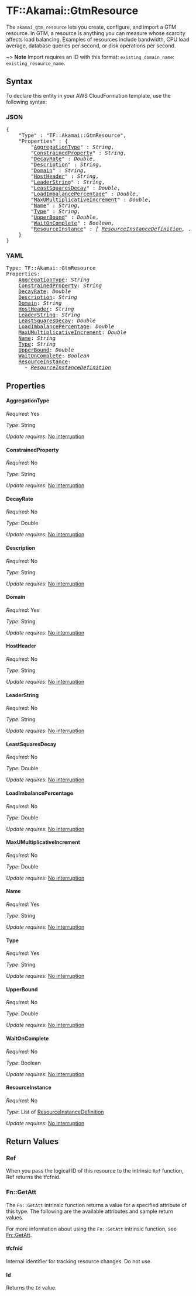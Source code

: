 # TF::Akamai::GtmResource

The `akamai_gtm_resource` lets you create, configure, and import a GTM resource. In GTM, a resource is anything you can measure whose scarcity affects load balancing. Examples of resources include bandwidth, CPU load average, database queries per second, or disk operations per second. 

~> **Note** Import requires an ID with this format: `existing_domain_name`:
`existing_resource_name`.

## Syntax

To declare this entity in your AWS CloudFormation template, use the following syntax:

### JSON

<pre>
{
    "Type" : "TF::Akamai::GtmResource",
    "Properties" : {
        "<a href="#aggregationtype" title="AggregationType">AggregationType</a>" : <i>String</i>,
        "<a href="#constrainedproperty" title="ConstrainedProperty">ConstrainedProperty</a>" : <i>String</i>,
        "<a href="#decayrate" title="DecayRate">DecayRate</a>" : <i>Double</i>,
        "<a href="#description" title="Description">Description</a>" : <i>String</i>,
        "<a href="#domain" title="Domain">Domain</a>" : <i>String</i>,
        "<a href="#hostheader" title="HostHeader">HostHeader</a>" : <i>String</i>,
        "<a href="#leaderstring" title="LeaderString">LeaderString</a>" : <i>String</i>,
        "<a href="#leastsquaresdecay" title="LeastSquaresDecay">LeastSquaresDecay</a>" : <i>Double</i>,
        "<a href="#loadimbalancepercentage" title="LoadImbalancePercentage">LoadImbalancePercentage</a>" : <i>Double</i>,
        "<a href="#maxumultiplicativeincrement" title="MaxUMultiplicativeIncrement">MaxUMultiplicativeIncrement</a>" : <i>Double</i>,
        "<a href="#name" title="Name">Name</a>" : <i>String</i>,
        "<a href="#type" title="Type">Type</a>" : <i>String</i>,
        "<a href="#upperbound" title="UpperBound">UpperBound</a>" : <i>Double</i>,
        "<a href="#waitoncomplete" title="WaitOnComplete">WaitOnComplete</a>" : <i>Boolean</i>,
        "<a href="#resourceinstance" title="ResourceInstance">ResourceInstance</a>" : <i>[ <a href="resourceinstancedefinition.md">ResourceInstanceDefinition</a>, ... ]</i>
    }
}
</pre>

### YAML

<pre>
Type: TF::Akamai::GtmResource
Properties:
    <a href="#aggregationtype" title="AggregationType">AggregationType</a>: <i>String</i>
    <a href="#constrainedproperty" title="ConstrainedProperty">ConstrainedProperty</a>: <i>String</i>
    <a href="#decayrate" title="DecayRate">DecayRate</a>: <i>Double</i>
    <a href="#description" title="Description">Description</a>: <i>String</i>
    <a href="#domain" title="Domain">Domain</a>: <i>String</i>
    <a href="#hostheader" title="HostHeader">HostHeader</a>: <i>String</i>
    <a href="#leaderstring" title="LeaderString">LeaderString</a>: <i>String</i>
    <a href="#leastsquaresdecay" title="LeastSquaresDecay">LeastSquaresDecay</a>: <i>Double</i>
    <a href="#loadimbalancepercentage" title="LoadImbalancePercentage">LoadImbalancePercentage</a>: <i>Double</i>
    <a href="#maxumultiplicativeincrement" title="MaxUMultiplicativeIncrement">MaxUMultiplicativeIncrement</a>: <i>Double</i>
    <a href="#name" title="Name">Name</a>: <i>String</i>
    <a href="#type" title="Type">Type</a>: <i>String</i>
    <a href="#upperbound" title="UpperBound">UpperBound</a>: <i>Double</i>
    <a href="#waitoncomplete" title="WaitOnComplete">WaitOnComplete</a>: <i>Boolean</i>
    <a href="#resourceinstance" title="ResourceInstance">ResourceInstance</a>: <i>
      - <a href="resourceinstancedefinition.md">ResourceInstanceDefinition</a></i>
</pre>

## Properties

#### AggregationType

_Required_: Yes

_Type_: String

_Update requires_: [No interruption](https://docs.aws.amazon.com/AWSCloudFormation/latest/UserGuide/using-cfn-updating-stacks-update-behaviors.html#update-no-interrupt)

#### ConstrainedProperty

_Required_: No

_Type_: String

_Update requires_: [No interruption](https://docs.aws.amazon.com/AWSCloudFormation/latest/UserGuide/using-cfn-updating-stacks-update-behaviors.html#update-no-interrupt)

#### DecayRate

_Required_: No

_Type_: Double

_Update requires_: [No interruption](https://docs.aws.amazon.com/AWSCloudFormation/latest/UserGuide/using-cfn-updating-stacks-update-behaviors.html#update-no-interrupt)

#### Description

_Required_: No

_Type_: String

_Update requires_: [No interruption](https://docs.aws.amazon.com/AWSCloudFormation/latest/UserGuide/using-cfn-updating-stacks-update-behaviors.html#update-no-interrupt)

#### Domain

_Required_: Yes

_Type_: String

_Update requires_: [No interruption](https://docs.aws.amazon.com/AWSCloudFormation/latest/UserGuide/using-cfn-updating-stacks-update-behaviors.html#update-no-interrupt)

#### HostHeader

_Required_: No

_Type_: String

_Update requires_: [No interruption](https://docs.aws.amazon.com/AWSCloudFormation/latest/UserGuide/using-cfn-updating-stacks-update-behaviors.html#update-no-interrupt)

#### LeaderString

_Required_: No

_Type_: String

_Update requires_: [No interruption](https://docs.aws.amazon.com/AWSCloudFormation/latest/UserGuide/using-cfn-updating-stacks-update-behaviors.html#update-no-interrupt)

#### LeastSquaresDecay

_Required_: No

_Type_: Double

_Update requires_: [No interruption](https://docs.aws.amazon.com/AWSCloudFormation/latest/UserGuide/using-cfn-updating-stacks-update-behaviors.html#update-no-interrupt)

#### LoadImbalancePercentage

_Required_: No

_Type_: Double

_Update requires_: [No interruption](https://docs.aws.amazon.com/AWSCloudFormation/latest/UserGuide/using-cfn-updating-stacks-update-behaviors.html#update-no-interrupt)

#### MaxUMultiplicativeIncrement

_Required_: No

_Type_: Double

_Update requires_: [No interruption](https://docs.aws.amazon.com/AWSCloudFormation/latest/UserGuide/using-cfn-updating-stacks-update-behaviors.html#update-no-interrupt)

#### Name

_Required_: Yes

_Type_: String

_Update requires_: [No interruption](https://docs.aws.amazon.com/AWSCloudFormation/latest/UserGuide/using-cfn-updating-stacks-update-behaviors.html#update-no-interrupt)

#### Type

_Required_: Yes

_Type_: String

_Update requires_: [No interruption](https://docs.aws.amazon.com/AWSCloudFormation/latest/UserGuide/using-cfn-updating-stacks-update-behaviors.html#update-no-interrupt)

#### UpperBound

_Required_: No

_Type_: Double

_Update requires_: [No interruption](https://docs.aws.amazon.com/AWSCloudFormation/latest/UserGuide/using-cfn-updating-stacks-update-behaviors.html#update-no-interrupt)

#### WaitOnComplete

_Required_: No

_Type_: Boolean

_Update requires_: [No interruption](https://docs.aws.amazon.com/AWSCloudFormation/latest/UserGuide/using-cfn-updating-stacks-update-behaviors.html#update-no-interrupt)

#### ResourceInstance

_Required_: No

_Type_: List of <a href="resourceinstancedefinition.md">ResourceInstanceDefinition</a>

_Update requires_: [No interruption](https://docs.aws.amazon.com/AWSCloudFormation/latest/UserGuide/using-cfn-updating-stacks-update-behaviors.html#update-no-interrupt)

## Return Values

### Ref

When you pass the logical ID of this resource to the intrinsic `Ref` function, Ref returns the tfcfnid.

### Fn::GetAtt

The `Fn::GetAtt` intrinsic function returns a value for a specified attribute of this type. The following are the available attributes and sample return values.

For more information about using the `Fn::GetAtt` intrinsic function, see [Fn::GetAtt](https://docs.aws.amazon.com/AWSCloudFormation/latest/UserGuide/intrinsic-function-reference-getatt.html).

#### tfcfnid

Internal identifier for tracking resource changes. Do not use.

#### Id

Returns the <code>Id</code> value.

